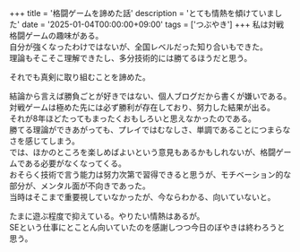 +++
title = '格闘ゲームを諦めた話'
description = 'とても情熱を傾けていました'
date = '2025-01-04T00:00:00+09:00'
tags = ['つぶやき']
+++
私は対戦格闘ゲームの趣味がある。  
自分が強くなったわけではないが、全国レベルだった知り合いもできた。  
理論もそこそこ理解できたし、多分技術的には勝てるほうだと思う。  
  
それでも真剣に取り組むことを諦めた。  
  
結論から言えば勝負ごとが好きではない、個人ブログだから書くが嫌いである。  
対戦ゲームは極めた先には必ず勝利が存在しており、努力した結果が出る。  
それが8年ほどたってもまったくおもしろいと思えなかったのである。  
勝てる理論ができあがっても、プレイではむなしさ、単調であることにつまらなさを感じてしまう。  
では、ほかのところを楽しめばよいという意見もあるかもしれないが、格闘ゲームである必要がなくなってくる。  
おそらく技術で言う能力は努力次第で習得できると思うが、モチベーション的な部分が、メンタル面が不向きであった。  
当時はそこまで重要視していなかったが、今ならわかる、向いていないと。  

たまに遊ぶ程度で抑えている。やりたい情熱はあるが。  
SEという仕事にとことん向いていたのを感謝しつつ今日のぼやきは終わろうと思う。
